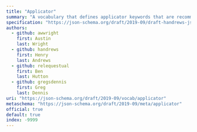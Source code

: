 ```yaml
---
title: "Applicator"
summary: "A vocabulary that defines applicator keywords that are recommended for use as the basis of other vocabularies."
specification: "https://json-schema.org/draft/2019-09/draft-handrews-json-schema-02#rfc.section.9"
authors:
  - github: awwright
    first: Austin
    last: Wright
  - github: handrews
    first: Henry
    last: Andrews
  - github: relequestual
    first: Ben
    last: Hutton
  - github: gregsdennis
    first: Greg
    last: Dennis
uri: "https://json-schema.org/draft/2019-09/vocab/applicator"
metaschema: "https://json-schema.org/draft/2019-09/meta/applicator"
official: true
default: true
index: -9999
---
```

